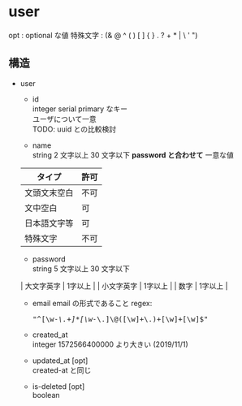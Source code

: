 # user
opt : optional な値
特殊文字 :  (& @ ^ ( ) [ ] { } . ? + * | \ ' ")

## 構造
- user  
    - id  
    integer serial primary なキー  
    ユーザについて一意  
    TODO: uuid との比較検討
    
    - name  
    string 2 文字以上 30 文字以下
    **password と合わせて** 一意な値
    
    | タイプ       | 許可 |
    |--------------|------|
    | 文頭文末空白 | 不可 |
    | 文中空白     | 可   |
    | 日本語文字等 | 可   |
    | 特殊文字     | 不可 |
    
    - password  
    string 5 文字以上 30 文字以下  
    
    | 大文字英字 | 1字以上 |
    | 小文字英字 | 1字以上 |
    | 数字       | 1字以上 |
    - email
    email の形式であること
    regex:  <pre>"^[\\w-_\\.+]*[\\w-_\\.]\\@([\\w]+\\.)+[\\w]+[\\w]$"</pre>

    - created_at  
    integer 1572566400000 より大きい (2019/11/1)
    
    - updated_at [opt]  
    created-at と同じ
    
    - is-deleted [opt]  
    boolean
    
